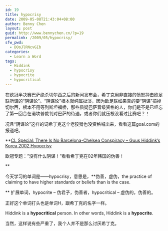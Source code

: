 ```yaml
---
id: 19
title: hypocrisy
date: 2009-05-08T21:43:04+08:00
author: Benny Chen
layout: post
guid: http://www.bennychen.cn/?p=19
permalink: /2009/05/hypocrisy/
sfw_pwd:
  - DOoJlRNcvGIb
categories:
  - Learn a Word
tags:
  - Hiddink
  - hypocrisy
  - hypocrite
  - hypocritical
---
```

在欧冠半决赛巴萨绝杀切尔西之后的新闻发布会，希丁克用非直接的愤怒抨击欧足联所谓的“阴谋论”。“阴谋论”根本就纯属扯淡，因为欧足联如果真的要“阴谋”搞掉切尔西，根本不用等到斯坦福桥，那些质疑巴萨晋级资格的人，你们是不是已经忘了第一回合在诺坎普裁判对巴萨的待遇，或者你们就压根没看过比赛吧？！

况且“阴谋论”这样的词希丁克这个老狡猾也没资格喊出来，看看这篇goal.com的报道吧。

**<a href="http://www.goal.com/en/news/1717/editorial/2009/05/07/1251450/cl-special-there-is-no-barcelona-chelsea-conspiracy-the-story-of" target="_blank">CL Special: There Is No Barcelona-Chelsea Conspiracy &#8211; Guus Hiddink&#8217;s Korea 2002 Hypocrisy</a>
  
欧冠专题：&#8221;没有什么阴谋！&#8221;看看希丁克在02年韩国的伪善！
  
** 
  
今天学习的单词是——hypocrisy，意思是，**伪善，虚伪，the practice of claiming to have higher standards or beliefs than is the case.
  
** 扩展单词，hypocrite &#8211; 伪君子，伪善者，hypocritical &#8211; 虚伪的，伪善的。

正好这个单词打头也是单词H，跟希丁克的名字一样。
  
Hiddink is a **hypocritical** person. In other words, Hiddink is a **hypocrite**.
  
当然，这样说有些严重了，我个人并不是那么讨厌希丁克。